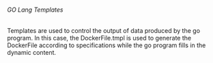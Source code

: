 ###### GO Lang Templates
Templates are used to control the output of data produced by the go program. In this case, the DockerFile.tmpl is used to generate the DockerFile according to specifications while the go program fills in the dynamic content. 
